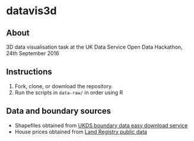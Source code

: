 # datavis3d

## About
3D data visualisation task at the UK Data Service Open Data Hackathon, 24th September 2016

## Instructions
1. Fork, clone, or download the repository.
2. Run the scripts in `data-raw/` in order using R

## Data and boundary sources

* Shapefiles obtained from [UKDS boundary data easy download service](census.ukdataservice.ac.uk/easydownload)
* House prices obtained from 
[Land Registry public data](http://publicdata.landregistry.gov.uk/market-trend-data/house-price-index-data/Average-prices-2016-07.csv)
